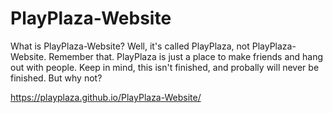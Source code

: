 # PlayPlaza-Website
What is PlayPlaza-Website?
Well, it's called PlayPlaza, not PlayPlaza-Website. Remember that.
PlayPlaza is just a place to make friends and hang out with people.
Keep in mind, this isn't finished, and probally will never be finished. But why not?

https://playplaza.github.io/PlayPlaza-Website/
